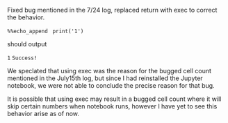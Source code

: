 Fixed bug mentioned in the 7/24 log, replaced return with exec to correct the behavior.

```%%echo_append ```
```print('1')```

should output 

```1```
```Success!```

We speclated that using exec was the reason for the bugged cell count mentioned in the July15th log, but since 
I had reinstalled the Jupyter notebook, we were not able to conclude the precise reason for that bug. 

It is possible that using exec may result in a bugged cell count where it will skip certain numbers when notebook runs, however I have yet to 
see this behavior arise as of now. 
